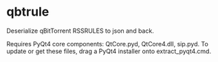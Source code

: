 qbtrule
=======

Deserialize qBitTorrent RSSRULES to json and back.

Requires PyQt4 core components: QtCore.pyd, QtCore4.dll, sip.pyd. To update or get these files, drag a PyQt4 installer onto extract_pyqt4.cmd.